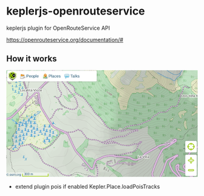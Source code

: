 # keplerjs-openrouteservice
keplerjs plugin for OpenRouteService API

https://openrouteservice.org/documentation/#

## How it works
![Rounting Demo](https://raw.githubusercontent.com/Keplerjs/keplerjs-openrouteservice/master/private/screenshots/routing.gif)


* extend plugin pois if enabled Kepler.Place.loadPoisTracks